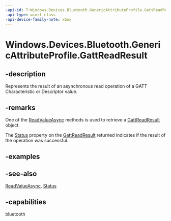 ```yaml
---
-api-id: T:Windows.Devices.Bluetooth.GenericAttributeProfile.GattReadResult
-api-type: winrt class
-api-device-family-note: xbox
---
```


<!-- Class syntax.
public class GattReadResult : Windows.Devices.Bluetooth.GenericAttributeProfile.IGattReadResult, Windows.Devices.Bluetooth.GenericAttributeProfile.IGattReadResult2
-->

# Windows.Devices.Bluetooth.GenericAttributeProfile.GattReadResult

## -description
Represents the result of an asynchronous read operation of a GATT Characteristic or Descriptor value.

## -remarks
One of the [ReadValueAsync](gattcharacteristic_readvalueasync.md) methods is used to retrieve a [GattReadResult](gattreadresult.md) object.

The [Status](gattreadresult_status.md) property on the [GattReadResult](gattreadresult.md) returned indicates if the result of the operation was successful.

## -examples

## -see-also
[ReadValueAsync](gattcharacteristic_readvalueasync.md), [Status](gattreadresult_status.md)
## -capabilities
bluetooth
